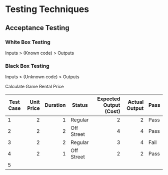 # Testing Techniques

## Acceptance Testing
### White Box Testing
Inputs > (Known code) > Outputs
### Black Box Testing
Inputs > (Unknown code) > Outputs

Calculate Game Rental Price

| Test Case | Unit Price | Duration | Status | Expected Output (Cost) | Actual Output | Pass |
| --------- | ----------:| --------:| ------ | ----------------------:| -------------:| ---- |
| 1 | 2 | 1 | Regular    | 2 | 2 | Pass |
| 2 | 2 | 2 | Off Street | 4 | 4 | Pass |
| 3 | 2 | 2 | Regular    | 3 | 4 | Fail |
| 4 | 2 | 1 | Off Street | 2 | 2 | Pass |
| 5 |   |   |            |   |   |      |
